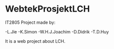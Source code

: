 # WebtekProsjektLCH

IT2805 Project made by: 

-L.Jie
-K.Simon
-W.H.J.Joachim
-D.Didrik
-T.D.Huy

It is a web project about LCH.
